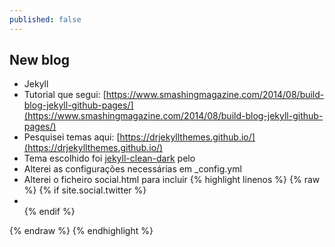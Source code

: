 ```yaml
---
published: false
---
```

## New blog

- Jekyll
- Tutorial que segui: [https://www.smashingmagazine.com/2014/08/build-blog-jekyll-github-pages/](https://www.smashingmagazine.com/2014/08/build-blog-jekyll-github-pages/)
- Pesquisei temas aqui: [https://drjekyllthemes.github.io/](https://drjekyllthemes.github.io/)
- Tema escolhido foi [jekyll-clean-dark](https://github.com/streetturtle/jekyll-clean-dark) pelo 
- Alterei as configurações necessárias em \_config.yml
- Alterei o ficheiro social.html para incluir
{% highlight linenos %}
{% raw %}
	{% if site.social.twitter %} 
    	<li> 
     	 <a title="{{ site.social.twitter }} on Twitter.com" href="https://www.twitter.com/{{ site.social.twitter }}" target="_blank"><i class="fa fa-twitter fa-2x"></i></a>
   	 </li>
 	 {% endif %}
{% endraw %}
{% endhighlight %}
